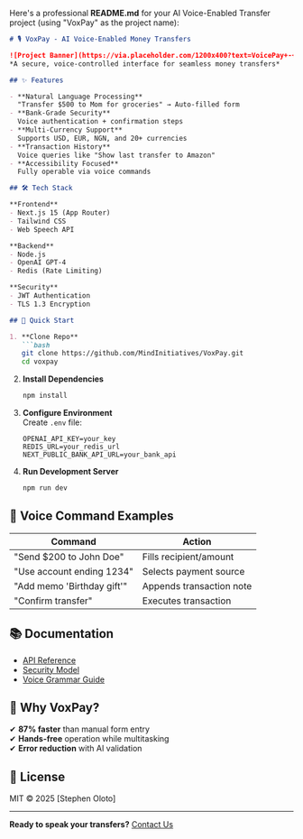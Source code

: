 Here's a professional **README.md** for your AI Voice-Enabled Transfer project (using "VoxPay" as the project name):

```markdown
# 🎙️ VoxPay - AI Voice-Enabled Money Transfers

![Project Banner](https://via.placeholder.com/1200x400?text=VoicePay+-+Secure+Voice-Activated+Transfers)
*A secure, voice-controlled interface for seamless money transfers*

## ✨ Features

- **Natural Language Processing**  
  "Transfer $500 to Mom for groceries" → Auto-filled form
- **Bank-Grade Security**  
  Voice authentication + confirmation steps
- **Multi-Currency Support**  
  Supports USD, EUR, NGN, and 20+ currencies
- **Transaction History**  
  Voice queries like "Show last transfer to Amazon"
- **Accessibility Focused**  
  Fully operable via voice commands

## 🛠️ Tech Stack

**Frontend**  
- Next.js 15 (App Router)  
- Tailwind CSS  
- Web Speech API  

**Backend**  
- Node.js  
- OpenAI GPT-4  
- Redis (Rate Limiting)  

**Security**  
- JWT Authentication  
- TLS 1.3 Encryption  

## 🚀 Quick Start

1. **Clone Repo**
   ```bash
   git clone https://github.com/MindInitiatives/VoxPay.git
   cd voxpay
   ```

2. **Install Dependencies**
   ```bash
   npm install
   ```

3. **Configure Environment**  
   Create `.env` file:
   ```env
   OPENAI_API_KEY=your_key
   REDIS_URL=your_redis_url
   NEXT_PUBLIC_BANK_API_URL=your_bank_api
   ```

4. **Run Development Server**
   ```bash
   npm run dev
   ```

## 🎤 Voice Command Examples

| Command | Action |
|---------|--------|
| "Send $200 to John Doe" | Fills recipient/amount |
| "Use account ending 1234" | Selects payment source |
| "Add memo 'Birthday gift'" | Appends transaction note |
| "Confirm transfer" | Executes transaction |

## 📚 Documentation

- [API Reference](/docs/API.md)
- [Security Model](/docs/SECURITY.md)
- [Voice Grammar Guide](/docs/VOICE_COMMANDS.md)

## 🌟 Why VoxPay?

✔ **87% faster** than manual form entry  
✔ **Hands-free** operation while multitasking  
✔ **Error reduction** with AI validation  

## 📜 License

MIT © 2025 [Stephen Oloto]

---
**Ready to speak your transfers?** [Contact Us](mailto:steevyn51@gmail.com)
```